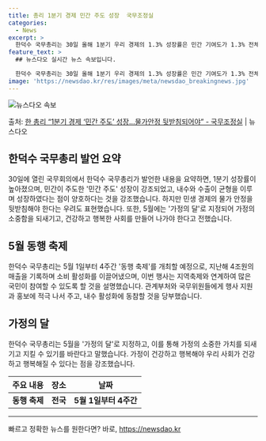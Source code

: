 ```yaml
---
title: 총리 1분기 경제 민간 주도 성장  국무조정실
categories:
  - News
excerpt: >
  한덕수 국무총리는 30일 올해 1분기 우리 경제의 1.3% 성장률은 민간 기여도가 1.3% 전체를 차지하며 …
feature_text: >
  ## 뉴스다오 실시간 뉴스 속보입니다.

  한덕수 국무총리는 30일 올해 1분기 우리 경제의 1.3% 성장률은 민간 기여도가 1.3% 전체를 차지하며 …
image: 'https://newsdao.kr/res/images/meta/newsdao_breakingnews.jpg'
---
```


![뉴스다오 속보](https://newsdao.kr/res/images/meta/newsdao_breakingnews.jpg)

<p>출처: <a href="https://newsdao.kr/3704" rel="dofollow">한 총리 “1분기 경제 ‘민간 주도’ 성장…물가안정 뒷받침되어야”  - 국무조정실</a> | 뉴스다오</p>

<h2 data-ke-size="size26">한덕수 국무총리 발언 요약</h2>
<p data-ke-size="size16">30일에 열린 국무회의에서 한덕수 국무총리가 발언한 내용을 요약하면, 1분기 성장률이 높아졌으며, 민간이 주도한 '민간 주도' 성장이 강조되었고, 내수와 수출이 균형을 이루며 성장하였다는 점이 양호하다는 것을 강조했습니다. 하지만 민생 경제의 물가 안정을 뒷받침해야 한다는 우려도 표현했습니다. 또한, 5월에는 '가정의 달'로 지정되어 가정의 소중함을 되새기고, 건강하고 행복한 사회를 만들어 나가야 한다고 전했습니다.</p>

<h2 data-ke-size="size26">5월 동행 축제</h2>
<p data-ke-size="size16">한덕수 국무총리는 5월 1일부터 4주간 '동행 축제'를 개최할 예정으로, 지난해 4조원의 매출을 기록하며 소비 활성화를 이끌어냈으며, 이번 행사는 지역축제와 연계하여 많은 국민이 참여할 수 있도록 할 것을 설명했습니다. 관계부처와 국무위원들에게 행사 지원과 홍보에 적극 나서 주고, 내수 활성화에 동참할 것을 당부했습니다.</p>

<h2 data-ke-size="size26">가정의 달</h2>
<p data-ke-size="size16">한덕수 국무총리는 5월을 '가정의 달'로 지정하고, 이를 통해 가정의 소중한 가치를 되새기고 지킬 수 있기를 바란다고 말했습니다. 가정이 건강하고 행복해야 우리 사회가 건강하고 행복해질 수 있다는 점을 강조했습니다.</p>

<table>
  <thead>
    <tr>
      <th>주요 내용</th>
      <th>장소</th>
      <th>날짜</th>
    </tr>
  </thead>
  <tbody>
    <tr>
      <td style="text-align: center; height: 17px;"><b>동행 축제</b></td>
      <td style="text-align: center; height: 17px;"><b>전국</b></td>
      <td style="text-align: center; height: 17px;"><b>5월 1일부터 4주간</b></td>
    </tr>
  </tbody>
</table>
<hr> 

빠르고 정확한 뉴스를 원한다면? 바로, <a href="https://newsdao.kr" rel="dofollow">https://newsdao.kr</a>


